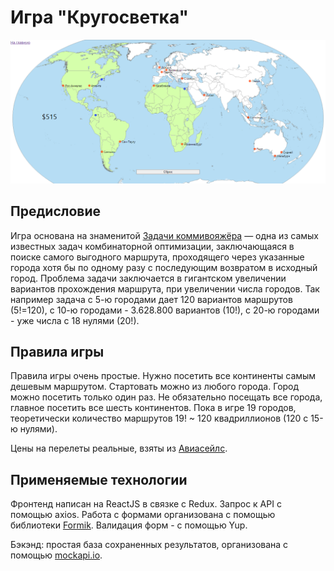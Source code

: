 Игра "Кругосветка"
========================
![Карта мира](src/assets/images/readme.jpg)

Предисловие
-------------------------
Игра основана на знаменитой [Задачи коммивояжёра](https://ru.wikipedia.org/wiki/%D0%97%D0%B0%D0%B4%D0%B0%D1%87%D0%B0_%D0%BA%D0%BE%D0%BC%D0%BC%D0%B8%D0%B2%D0%BE%D1%8F%D0%B6%D1%91%D1%80%D0%B0 "Статья в Википедия: Задача коммивояжёра") 
— одна из самых известных задач комбинаторной оптимизации, 
заключающаяся в поиске самого выгодного маршрута, проходящего
через указанные города хотя бы по одному разу с последующим 
возвратом в исходный город. Проблема задачи заключается в гигантском 
увеличении вариантов прохождения маршрута, при увеличении числа городов.
Так например задача с 5-ю городами дает 120 вариантов 
маршрутов (5!=120), с 10-ю городами - 3.628.800 вариантов (10!), с 20-ю городами - 
уже числа с 18 нулями (20!).

Правила игры
-------------------------
Правила игры очень простые. Нужно посетить все континенты 
самым дешевым маршрутом. Стартовать можно из любого города. 
Город можно посетить только один раз. Не обязательно посещать 
все города, главное посетить все шесть континентов. Пока в игре 19 городов, 
теоретически количество маршрутов 19! ~ 120 квадриллионов (120 с 15-ю нулями).

Цены на перелеты реальные, взяты из [Авиасейлс](https://www.aviasales.ru/).

Применяемые технологии
-------------------------
Фронтенд написан на ReactJS в связке с Redux. Запрос к API с помощью axios. Работа с формами организована 
с помощью библиотеки [Formik](https://formik.org/). Валидация форм - с помощью Yup.

Бэкэнд: простая база сохраненных результатов, организована с помощью
[mockapi.io](https://mockapi.io/).

